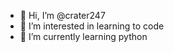 - 👋 Hi, I’m @crater247
- 👀 I’m interested in learning to code
- 🌱 I’m currently learning python


<!---
crater247/crater247 is a ✨ special ✨ repository because its `README.md` (this file) appears on your GitHub profile.
You can click the Preview link to take a look at your changes.
--->

